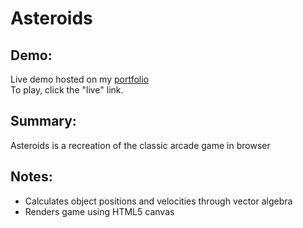 Asteroids
=========

Demo:
-----
Live demo hosted on my [portfolio](http://www.daleum.com)  
To play, click the "live" link. 

Summary:
--------
Asteroids is a recreation of the classic arcade game in browser

Notes:
------
* Calculates object positions and velocities through vector algebra
* Renders game using HTML5 canvas




